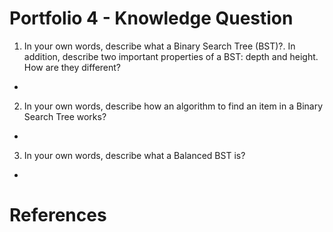 # Portfolio 4 - Knowledge Question  

1. In your own words, describe what a Binary Search Tree (BST)?. In addition, describe two important properties of a BST:
   depth and height. How are they different?

- 

2. In your own words, describe how an algorithm to find an item in a Binary Search Tree works?
- 

3. In your own words, describe what a Balanced BST is?
- 

# References 

